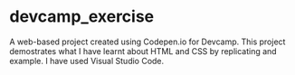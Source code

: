 # devcamp_exercise
A web-based project created using Codepen.io for Devcamp. This project demostrates what I have learnt about HTML and CSS by replicating and example. 
I have used Visual Studio Code. 
